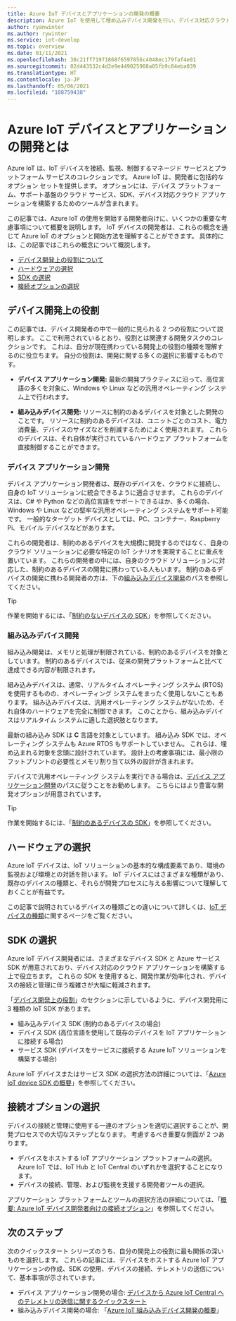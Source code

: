 ```yaml
---
title: Azure IoT デバイスとアプリケーションの開発の概要
description: Azure IoT を使用して埋め込みデバイス開発を行い、デバイス対応クラウド アプリケーションを構築する方法について説明します。
author: ryanwinter
ms.author: rywinter
ms.service: iot-develop
ms.topic: overview
ms.date: 01/11/2021
ms.openlocfilehash: 38c21ff71971868f6597856c4048ec179faf4e01
ms.sourcegitcommit: 02d443532c4d2e9e449025908a05fb9c84eba039
ms.translationtype: HT
ms.contentlocale: ja-JP
ms.lasthandoff: 05/06/2021
ms.locfileid: "108759438"
---
```

# <a name="what-is-azure-iot-device-and-application-development"></a>Azure IoT デバイスとアプリケーションの開発とは

Azure IoT は、IoT デバイスを接続、監視、制御するマネージド サービスとプラットフォーム サービスのコレクションです。 Azure IoT は、開発者に包括的なオプション セットを提供します。 オプションには、デバイス プラットフォーム、サポート基盤のクラウド サービス、SDK、デバイス対応クラウド アプリケーションを構築するためのツールが含まれます。

この記事では、Azure IoT の使用を開始する開発者向けに、いくつかの重要な考慮事項について概要を説明します。 IoT デバイスの開発者は、これらの概念を通じて Azure IoT のオプションと開始方法を理解することができます。 具体的には、この記事ではこれらの概念について概説します。
- [デバイス開発上の役割について](#device-development-roles)
- [ハードウェアの選択](#choosing-your-hardware)
- [SDK の選択](#choosing-an-sdk)
- [接続オプションの選択](#selecting-connection-options)

## <a name="device-development-roles"></a>デバイス開発上の役割
この記事では、デバイス開発者の中で一般的に見られる 2 つの役割について説明します。 ここで利用されているとおり、役割とは関連する開発タスクのコレクションです。 これは、自分が現在携わっている開発上の役割の種類を理解するのに役立ちます。 自分の役割は、開発に関する多くの選択に影響するものです。

* **デバイス アプリケーション開発:** 最新の開発プラクティスに沿って、高位言語の多くを対象に、Windows や Linux などの汎用オペレーティング システム上で行われます。

* **組み込みデバイス開発:** リソースに制約のあるデバイスを対象とした開発のことです。 リソースに制約のあるデバイスは、ユニットごとのコスト、電力消費量、デバイスのサイズなどを削減するためによく使用されます。 これらのデバイスは、それ自体が実行されているハードウェア プラットフォームを直接制御することができます。

### <a name="device-application-development"></a>デバイス アプリケーション開発
デバイス アプリケーション開発者は、既存のデバイスを、クラウドに接続し、自身の IoT ソリューションに統合できるように適合させます。 これらのデバイスは、C# や Python などの高位言語をサポートできるほか、多くの場合、Windows や Linux などの堅牢な汎用オペレーティング システムをサポート可能です。 一般的なターゲット デバイスとしては、PC、コンテナー、Raspberry Pi、モバイル デバイスなどがあります。 

これらの開発者は、制約のあるデバイスを大規模に開発するのではなく、自身のクラウド ソリューションに必要な特定の IoT シナリオを実現することに重点を置いています。 これらの開発者の中には、自身のクラウド ソリューションに対応した、制約のあるデバイスの開発に携わっている人もいます。 制約のあるデバイスの開発に携わる開発者の方は、下の[組み込みデバイス開発](#embedded-device-development)のパスを参照してください。

> [!TIP]
> 作業を開始するには、「[制約のないデバイスの SDK](about-iot-sdks.md#unconstrained-device-sdks)」を参照してください。

### <a name="embedded-device-development"></a>組み込みデバイス開発
組み込み開発は、メモリと処理が制限されている、制約のあるデバイスを対象としています。 制約のあるデバイスでは、従来の開発プラットフォームと比べて達成できる内容が制限されます。

組み込みデバイスは、通常、リアルタイム オペレーティング システム (RTOS) を使用するものの、オペレーティング システムをまったく使用しないこともあります。 組み込みデバイスは、汎用オペレーティング システムがないため、それ自体のハードウェアを完全に制御できます。 このことから、組み込みデバイスはリアルタイム システムに適した選択肢となります。

最新の組み込み SDK は **C** 言語を対象としています。 組み込み SDK では、オペレーティング システムも Azure RTOS もサポートしていません。 これらは、埋め込まれる対象を念頭に設計されています。 設計上の考慮事項には、最小限のフットプリントの必要性とメモリ割り当て以外の設計が含まれます。

デバイスで汎用オペレーティング システムを実行できる場合は、[デバイス アプリケーション開発](#device-application-development)のパスに従うことをお勧めします。 こちらにはより豊富な開発オプションが用意されています。

> [!TIP]
> 作業を開始するには、「[制約のあるデバイスの SDK](about-iot-sdks.md#constrained-device-sdks)」を参照してください。

## <a name="choosing-your-hardware"></a>ハードウェアの選択
Azure IoT デバイスは、IoT ソリューションの基本的な構成要素であり、環境の監視および環境との対話を担います。 IoT デバイスにはさまざまな種類があり、既存のデバイスの種類と、それらが開発プロセスに与える影響について理解しておくことが有益です。

この記事で説明されているデバイスの種類ごとの違いについて詳しくは、[IoT デバイスの種類](concepts-iot-device-types.md)に関するページをご覧ください。

## <a name="choosing-an-sdk"></a>SDK の選択
Azure IoT デバイス開発者には、さまざまなデバイス SDK と Azure サービス SDK が用意されており、デバイス対応のクラウド アプリケーションを構築する上で役立ちます。 これらの SDK を使用すると、開発作業が効率化され、デバイスの接続と管理に伴う複雑さが大幅に軽減されます。 

「[デバイス開発上の役割](#device-development-roles)」のセクションに示しているように、デバイス開発用に 3 種類の IoT SDK があります。
- 組み込みデバイス SDK (制約のあるデバイスの場合)
- デバイス SDK (高位言語を使用して既存のデバイスを IoT アプリケーションに接続する場合)
- サービス SDK (デバイスをサービスに接続する Azure IoT ソリューションを構築する場合)

Azure IoT デバイスまたはサービス SDK の選択方法の詳細については、「[Azure IoT device SDK の概要](about-iot-sdks.md)」を参照してください。

## <a name="selecting-connection-options"></a>接続オプションの選択
デバイスの接続と管理に使用する一連のオプションを適切に選択することが、開発プロセスでの大切なステップとなります。 考慮するべき重要な側面が 2 つあります。
- デバイスをホストする IoT アプリケーション プラットフォームの選択。 Azure IoT では、IoT Hub と IoT Central のいずれかを選択することになります。
- デバイスの接続、管理、および監視を支援する開発者ツールの選択。

アプリケーション プラットフォームとツールの選択方法の詳細については、「[概要: Azure IoT デバイス開発者向けの接続オプション](concepts-overview-connection-options.md)」を参照してください。

## <a name="next-steps"></a>次のステップ
次のクイックスタート シリーズのうち、自分の開発上の役割に最も関係の深いものを選択します。 これらの記事には、デバイスをホストする Azure IoT アプリケーションの作成、SDK の使用、デバイスの接続、テレメトリの送信について、基本事項が示されています。  
- デバイス アプリケーション開発の場合: [デバイスから Azure IoT Central へのテレメトリの送信に関するクイックスタート](quickstart-send-telemetry-central.md)
- 組み込みデバイス開発の場合: 「[Azure IoT 組み込みデバイス開発の概要](quickstart-device-development.md)」
